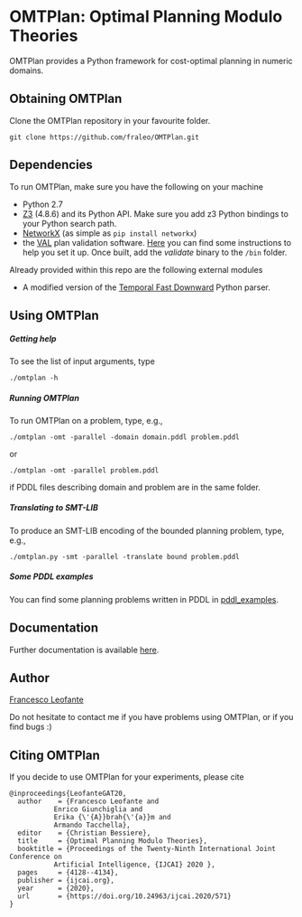 # OMTPlan: Optimal Planning Modulo Theories

OMTPlan provides a Python framework for cost-optimal planning in numeric domains.

## Obtaining OMTPlan

Clone the OMTPlan repository in your favourite folder.
	
	git clone https://github.com/fraleo/OMTPlan.git


## Dependencies

To run OMTPlan, make sure you have the following on your machine

* Python 2.7
* [Z3](https://github.com/Z3Prover/z3) (4.8.6) and its Python API. Make sure you add z3 Python bindings to your Python search path.
* [NetworkX](https://networkx.github.io/) (as simple as `pip install networkx`)
* the [VAL](https://github.com/KCL-Planning/VAL) plan validation software. [Here](http://www.fast-downward.org/SettingUpVal) you can find some instructions to help you set it up. 
Once built, add the *validate* binary to  the `/bin` folder.



Already provided within this repo are the following external modules

* A modified version of the [Temporal Fast Downward](http://gki.informatik.uni-freiburg.de/tools/tfd/) Python parser.



## Using OMTPlan


##### Getting help

To see the list of input arguments, type

	./omtplan -h


##### Running OMTPlan

To run OMTPlan on a problem, type, e.g.,

	./omtplan -omt -parallel -domain domain.pddl problem.pddl

or

	./omtplan -omt -parallel problem.pddl

if PDDL files describing domain and problem are in the same folder.


##### Translating to SMT-LIB
 
To produce an SMT-LIB encoding of the bounded planning problem, type, e.g.,

	./omtplan.py -smt -parallel -translate bound problem.pddl 
 

##### Some PDDL examples

You can find some planning problems written in PDDL in [pddl_examples](/pddl_examples).


## Documentation

Further documentation is available [here](https://fraleo.github.io/OMTPlan/).


## Author

[Francesco Leofante](https://fraleo.github.io)

Do not hesitate to contact me if you have problems using OMTPlan, or if you find bugs :)


## Citing OMTPlan

If you decide to use OMTPlan for your experiments, please cite

	@inproceedings{LeofanteGAT20,
	  author    = {Francesco Leofante and
		       Enrico Giunchiglia and
		       Erika {\'{A}}brah{\'{a}}m and
		       Armando Tacchella},
	  editor    = {Christian Bessiere},
	  title     = {Optimal Planning Modulo Theories},
	  booktitle = {Proceedings of the Twenty-Ninth International Joint Conference on
		       Artificial Intelligence, {IJCAI} 2020 },
	  pages     = {4128--4134},
	  publisher = {ijcai.org},
	  year      = {2020},
	  url       = {https://doi.org/10.24963/ijcai.2020/571}
	}






